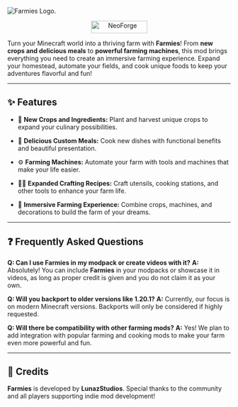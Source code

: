 ![Farmies Logo.](https://i.imgur.com/9tJjG7z.png)

<p align="center">
    <img src="https://i.imgur.com/ou0Id20.png" alt="NeoForge" width="127" height="28">
</p>

Turn your Minecraft world into a thriving farm with **Farmies**!
From **new crops and delicious meals** to **powerful farming machines**, this mod brings everything you need to create an immersive farming experience. Expand your homestead, automate your fields, and cook unique foods to keep your adventures flavorful and fun!

---

## ✨ Features

* 🌾 **New Crops and Ingredients:**
  Plant and harvest unique crops to expand your culinary possibilities.

* 🍲 **Delicious Custom Meals:**
  Cook new dishes with functional benefits and beautiful presentation.

* ⚙ **Farming Machines:**
  Automate your farm with tools and machines that make your life easier.

* 🧑‍🍳 **Expanded Crafting Recipes:**
  Craft utensils, cooking stations, and other tools to enhance your farm life.

* 🎨 **Immersive Farming Experience:**
  Combine crops, machines, and decorations to build the farm of your dreams.

---

## ❓ Frequently Asked Questions

**Q: Can I use Farmies in my modpack or create videos with it?**
**A:** Absolutely! You can include **Farmies** in your modpacks or showcase it in videos, as long as proper credit is given and you do not claim it as your own.

**Q: Will you backport to older versions like 1.20.1?**
**A:** Currently, our focus is on modern Minecraft versions. Backports will only be considered if highly requested.

**Q: Will there be compatibility with other farming mods?**
**A:** Yes! We plan to add integration with popular farming and cooking mods to make your farm even more powerful and fun.

---

## 💖 Credits

**Farmies** is developed by **LunazStudios**.
Special thanks to the community and all players supporting indie mod development!